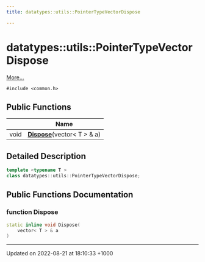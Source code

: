 ```yaml
---
title: datatypes::utils::PointerTypeVectorDispose

---
```


# datatypes::utils::PointerTypeVectorDispose



 [More...](#detailed-description)


`#include <common.h>`

## Public Functions

|                | Name           |
| -------------- | -------------- |
| void | **[Dispose](/uchronia-ts-doc/cpp/Classes/classdatatypes_1_1utils_1_1PointerTypeVectorDispose/#function-dispose)**(vector< T > & a) |

## Detailed Description

```cpp
template <typename T >
class datatypes::utils::PointerTypeVectorDispose;
```

## Public Functions Documentation

### function Dispose

```cpp
static inline void Dispose(
    vector< T > & a
)
```


-------------------------------

Updated on 2022-08-21 at 18:10:33 +1000